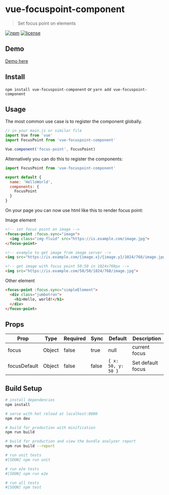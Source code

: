 # vue-focuspoint-component

> Set focus point on elements

[![npm](https://img.shields.io/npm/v/vue-focuspoint-component.svg?style=for-the-badge)](https://www.npmjs.com/package/vue-focuspoint-component)
[![license](https://img.shields.io/github/license/mashape/apistatus.svg?style=for-the-badge)](https://github.com/EvodiaAut/vue-focuspoint-component/blob/master/LICENSE.md)

## Demo

[Demo here](https://evodiaaut.github.io/vue-focuspoint-component/)

## Install

`npm install vue-focuspoint-component` or `yarn add vue-focuspoint-component`

## Usage

The most common use case is to register the component globally.

```js
// in your main.js or similar file
import Vue from 'vue'
import FocusPoint from 'vue-focuspoint-component'

Vue.component('focus-point', FocusPoint)
```

Alternatively you can do this to register the components:

```js
import FocusPoint from 'vue-focuspoint-component'

export default {
  name: 'HelloWorld',
  components: {
    FocusPoint
  }
}
```

On your page you can now use html like this to render focus point:

Image element

``` html
<!-- set focus point on image -->
<focus-point :focus.sync="image">
  <img class="img-fluid" src="https://is.example.com/image.jpg">
</focus-point>

<!-- example to get image from image server -->
<img src="https://is.example.com/{image.x}/{image.y}/1024/768/image.jpg">

<!-- get image with focus point 50:50 in 1024x768px -->
<img src="https://is.example.com/50/50/1024/768/image.jpg">
```

Other element

``` html
<focus-point :focus.sync="simpleElement">
  <div class="jumbotron">
    <h1>Hello, world!</h1>
  </div>
</focus-point>
```

## Props

|Prop|Type|Required|Sync|Default|Description
|-|-|-|-|-|-|
|focus|Object|false|true|null|current focus
|focusDefault|Object|false|false|`{ x: 50, y: 50 }`|Set default focus

## Build Setup

``` bash
# install dependencies
npm install

# serve with hot reload at localhost:8080
npm run dev

# build for production with minification
npm run build

# build for production and view the bundle analyzer report
npm run build --report

# run unit tests
#[SOON] npm run unit

# run e2e tests
#[SOON] npm run e2e

# run all tests
#[SOON] npm test
```
